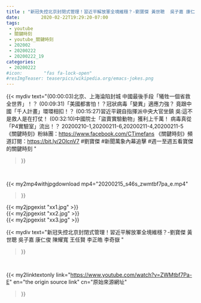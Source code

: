 ```yaml
---
title : "新冠失控北京封閉式管理！習近平解放軍全境維穩？-劉寶傑 黃世聰  吳子嘉 康仁俊 陳耀寬 王任賢 李正皓 李奇嶽 "
date:        2020-02-22T19:29:20-07:00
tags:
 - youtube
 - 關鍵時刻
 - youtube_關鍵時刻
 - 202002
 - 20200222
 - 20200222_19
categories:
 - 20200222
#icon:        "fas fa-lock-open"
#resImgTeaser: teaserpics/wikipedia.org/emacs-jokes.png
---
```


{{< mydiv text="(00:00:03)北京、上海淪陷封城 中國最後手段「犧牲一個省救全世界」！？ (00:09:31)「美國都害怕！？冠狀病毒「變異」適應力強？ 竟跟中國「千人計畫」環環相扣！？ (00:15:27)習近平親自指揮派中央大官坐鎮 吳:這不是救人是在打仗！ (00:32:10)中國院士「盜賣實驗動物」獲利上千萬！ 病毒真從「P4實驗室」流出！？  20200210-1,20200211-6,20200211-4,20200211-5  《關鍵時刻》粉絲團：https://www.facebook.com/CTimefans 《關鍵時刻》頻道訂閱：https://bit.ly/2OlcnV7  #劉寶傑 #新聞萬象內幕追擊 #週一至週五看寶傑的關鍵時刻 "
>}}
<br>


{{< my2mp4withjpgdownload mp4="20200215_s46s_zwmtbf7pa_e.mp4"
>}}

{{< my2jpgexist "xx1.jpg" >}}<br>
{{< my2jpgexist "xx2.jpg" >}}<br>
{{< my2jpgexist "xx3.jpg" >}}<br>



{{< mydiv text="新冠失控北京封閉式管理！習近平解放軍全境維穩？-劉寶傑 黃世聰  吳子嘉 康仁俊 陳耀寬 王任賢 李正皓 李奇嶽 "
>}}
<br>

{{< my2linktextonly link="https://www.youtube.com/watch?v=ZWMtbf7Pa-E"
en="the origin source link" cn="原始來源網址"
>}}


<br>

